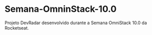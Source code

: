 # Semana-OmninStack-10.0
Projeto DevRadar desenvolvido durante a Semana OmniStack 10.0 da Rocketseat.
